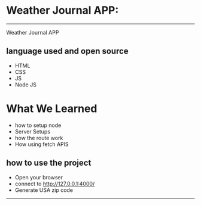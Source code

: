 # Weather Journal APP:

---

Weather Journal APP

## language used and open source

- HTML
- CSS
- JS
- Node JS

# What We Learned

- how to setup node
- Server Setups
- how the route work
- How using fetch APIS

## how to use the project

- Open your browser
- connect to http://127.0.0.1:4000/
- Generate USA zip code

---
